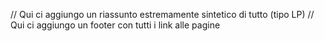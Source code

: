 // Qui ci aggiungo un riassunto estremamente sintetico di tutto (tipo LP)
// Qui ci aggiungo un footer con tutti i link alle pagine